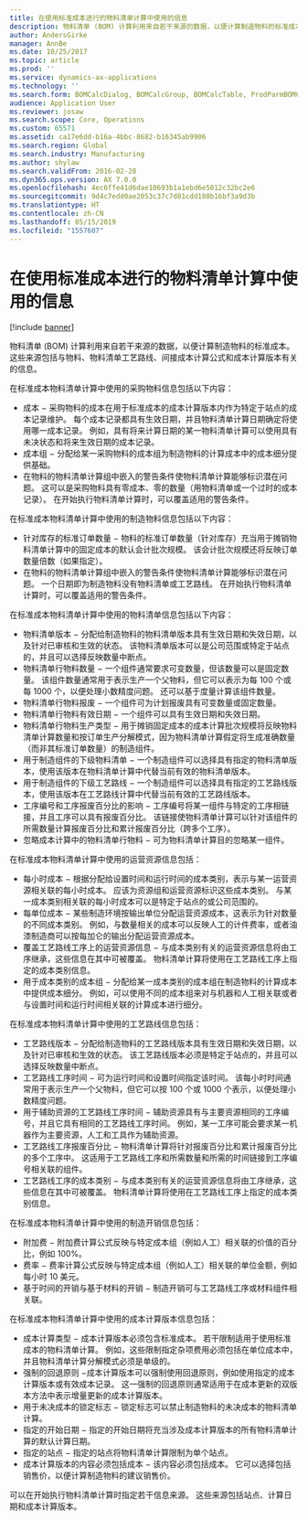 ```yaml
---
title: 在使用标准成本进行的物料清单计算中使用的信息
description: 物料清单 (BOM) 计算利用来自若干来源的数据，以便计算制造物料的标准成本。 这些来源包括与物料、物料清单工艺路线、间接成本计算公式和成本计算版本有关的信息。
author: AndersGirke
manager: AnnBe
ms.date: 10/25/2017
ms.topic: article
ms.prod: ''
ms.service: dynamics-ax-applications
ms.technology: ''
ms.search.form: BOMCalcDialog, BOMCalcGroup, BOMCalcTable, ProdParmBOMCalc
audience: Application User
ms.reviewer: josaw
ms.search.scope: Core, Operations
ms.custom: 65571
ms.assetid: ca17e6dd-b16a-4bbc-8682-b16345ab9906
ms.search.region: Global
ms.search.industry: Manufacturing
ms.author: shylaw
ms.search.validFrom: 2016-02-28
ms.dyn365.ops.version: AX 7.0.0
ms.openlocfilehash: 4ec6ffe41d6dae10693b1a1ebd6e5012c32bc2e6
ms.sourcegitcommit: 9d4c7edd0ae2053c37c7d81cdd180b16bf3a9d3b
ms.translationtype: HT
ms.contentlocale: zh-CN
ms.lasthandoff: 05/15/2019
ms.locfileid: "1557607"
---
```

# <a name="information-used-in-bom-calculations-with-standard-costs"></a>在使用标准成本进行的物料清单计算中使用的信息

[!include [banner](../includes/banner.md)]

物料清单 (BOM) 计算利用来自若干来源的数据，以便计算制造物料的标准成本。 这些来源包括与物料、物料清单工艺路线、间接成本计算公式和成本计算版本有关的信息。

在标准成本物料清单计算中使用的采购物料信息包括以下内容：
-   成本 − 采购物料的成本在用于标准成本的成本计算版本内作为特定于站点的成本记录维护。 每个成本记录都具有生效日期，并且物料清单计算日期确定将使用哪一成本记录。 例如，具有将来计算日期的某一物料清单计算可以使用具有未决状态和将来生效日期的成本记录。
-   成本组 − 分配给某一采购物料的成本组为制造物料的计算成本中的成本细分提供基础。
-   在物料的物料清单计算组中嵌入的警告条件使物料清单计算能够标识潜在问题。 这可以是采购物料具有零成本、零的数量（用物料清单或一个过时的成本记录）。 在开始执行物料清单计算时，可以覆盖适用的警告条件。

在标准成本物料清单计算中使用的制造物料信息包括以下内容：
-   针对库存的标准订单数量 − 物料的标准订单数量（针对库存）充当用于摊销物料清单计算中的固定成本的默认会计批次规模。 该会计批次规模还将反映订单数量倍数（如果指定）。
-   在物料的物料清单计算组中嵌入的警告条件使物料清单计算能够标识潜在问题。 一个日期即为制造物料没有物料清单或工艺路线。 在开始执行物料清单计算时，可以覆盖适用的警告条件。

在标准成本物料清单计算中使用的物料清单信息包括以下内容：
-   物料清单版本 − 分配给制造物料的物料清单版本具有生效日期和失效日期，以及针对已审核和生效的状态。 该物料清单版本可以是公司范围或特定于站点的，并且可以选择反映数量中断点。
-   物料清单行物料数量 − 一个组件通常要求可变数量，但该数量可以是固定数量。 该组件数量通常用于表示生产一个父物料，但它可以表示为每 100 个或每 1000 个，以便处理小数精度问题。 还可以基于度量计算该组件数量。
-   物料清单行物料报废 − 一个组件可为计划报废具有可变数量或固定数量。
-   物料清单行物料有效日期 − 一个组件可以具有生效日期和失效日期。
-   物料清单行物料生产类型 − 用于摊销固定成本的成本计算批次规模将反映物料清单计算数量和按订单生产分解模式，因为物料清单计算假定将生成准确数量（而非其标准订单数量）的制造组件。
-   用于制造组件的下级物料清单 − 一个制造组件可以选择具有指定的物料清单版本，使用该版本在物料清单计算中代替当前有效的物料清单版本。
-   用于制造组件的下级工艺路线 − 一个制造组件可以选择具有指定的工艺路线版本，使用该版本在工艺路线计算中代替当前有效的工艺路线版本。
-   工序编号和工序报废百分比的影响 − 工序编号将某一组件与特定的工序相链接，并且工序可以具有报废百分比。 该链接使物料清单计算可以针对该组件的所需数量计算报废百分比和累计报废百分比（跨多个工序）。
-   忽略成本计算中的物料清单行物料 − 可为物料清单计算目的忽略某一组件。

在标准成本物料清单计算中使用的运营资源信息包括：
-   每小时成本 − 根据分配给设置时间和运行时间的成本类别，表示与某一运营资源相关联的每小时成本。 应该为资源组和运营资源标识这些成本类别。 与某一成本类别相关联的每小时成本可以是特定于站点的或公司范围的。
-   每单位成本 − 某些制造环境按输出单位分配运营资源成本，这表示为针对数量的不同成本类别。 例如，与数量相关的成本可以反映人工的计件费率，或者油漆制造商可以按每加仑的输出分配运营资源成本。
-   覆盖工艺路线工序上的运营资源信息 − 与成本类别有关的运营资源信息将由工序继承，这些信息在其中可被覆盖。 物料清单计算将使用在工艺路线工序上指定的成本类别信息。
-   用于成本类别的成本组 − 分配给某一成本类别的成本组在制造物料的计算成本中提供成本细分。 例如，可以使用不同的成本组来对与机器和人工相关联或者与设置时间和运行时间相关联的计算成本进行细分。

在标准成本物料清单计算中使用的工艺路线信息包括：
-   工艺路线版本 − 分配给制造物料的工艺路线版本具有生效日期和失效日期，以及针对已审核和生效的状态。 该工艺路线版本必须是特定于站点的，并且可以选择反映数量中断点。
-   工艺路线工序时间 − 可为运行时间和设置时间指定该时间。 该每小时时间通常用于表示生产一个父物料，但它可以按 100 个或 1000 个表示，以便处理小数精度问题。
-   用于辅助资源的工艺路线工序时间 − 辅助资源具有与主要资源相同的工序编号，并且它具有相同的工艺路线工序时间。 例如，某一工序可能会要求某一机器作为主要资源，人工和工具作为辅助资源。
-   工艺路线工序报废百分比 − 物料清单计算将针对报废百分比和累计报废百分比的多个工序中。 这适用于工艺路线工序和所需数量和所需的时间链接到工序编号相关联的组件。
-   工艺路线工序的成本类别 − 与成本类别有关的运营资源信息将由工序继承，这些信息在其中可被覆盖。 物料清单计算将使用在工艺路线工序上指定的成本类别信息。

在标准成本物料清单计算中使用的制造开销信息包括：
-   附加费 − 附加费计算公式反映与特定成本组（例如人工）相关联的价值的百分比，例如 100%。
-   费率 − 费率计算公式反映与特定成本组（例如人工）相关联的单位金额，例如每小时 10 美元。
-   基于时间的开销与基于材料的开销 − 制造开销可与工艺路线工序或材料组件相关联。

在标准成本物料清单计算中使用的成本计算版本信息包括：
-   成本计算类型 − 成本计算版本必须包含标准成本。 若干限制适用于使用标准成本的物料清单计算。 例如，这些限制指定杂项费用必须包括在单位成本中，并且物料清单计算分解模式必须是单级的。
-   强制的回退原则 −成本计算版本可以强制使用回退原则，例如使用指定的成本计算版本或有效成本记录。 这一强制的回退原则通常适用于在成本更新的双版本方法中表示增量更新的成本计算版本。
-   用于未决成本的锁定标志 − 锁定标志可以禁止制造物料的未决成本的物料清单计算。
-   指定的开始日期 − 指定的开始日期将充当涉及成本计算版本的所有物料清单计算的默认计算日期。
-   指定的站点 − 指定的站点将物料清单计算限制为单个站点。
-   成本计算版本的内容必须包括成本 − 该内容必须包括成本。 它可以选择包括销售价，以便计算制造物料的建议销售价。

可以在开始执行物料清单计算时指定若干信息来源。 这些来源包括站点、计算日期和成本计算版本。





